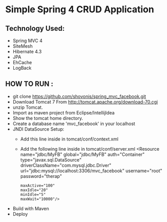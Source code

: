 Simple Spring 4 CRUD Application 
==================================

Technology Used: 
----------------
- Spring MVC 4 
- SiteMesh 
- Hibernate 4.3
- JPA 
- EhCache
- LogBack

HOW TO RUN : 
-------------
- git clone https://github.com/shovonis/spring_mvc_facebook.git
- Download  Tomcat 7 From http://tomcat.apache.org/download-70.cgi
- unzip  Tomcat. 
- Import as maven project from Eclipse/IntellijIdea
- Show the tomcat home directory.
- Create a database name  'mvc_facebook' in your localhost
- JNDI DataSource Setup: 
    * Add this line inside <context> </context> in tomcat/conf/context.xml
     
      <ResourceLink name="jdbc/facebook"
                      global="jdbc/MyFB"
                      auth="Container"
                      type="javax.sql.DataSource" />
                      
    * Add the following line inside <GlobalNamingResources> </GlobalNamingResources> in tomcat/conf/server.xml
     <Resource name="jdbc/MyFB"
          global="jdbc/MyFB"
          auth="Container"
          type="javax.sql.DataSource"
          driverClassName="com.mysql.jdbc.Driver"
          url="jdbc:mysql://localhost:3306/mvc_facebook"
          username="root"
          password="therap"
           
          maxActive="100"
          maxIdle="20"
          minIdle="5"
          maxWait="10000"/>
          
                       
- Build with Maven 
- Deploy

